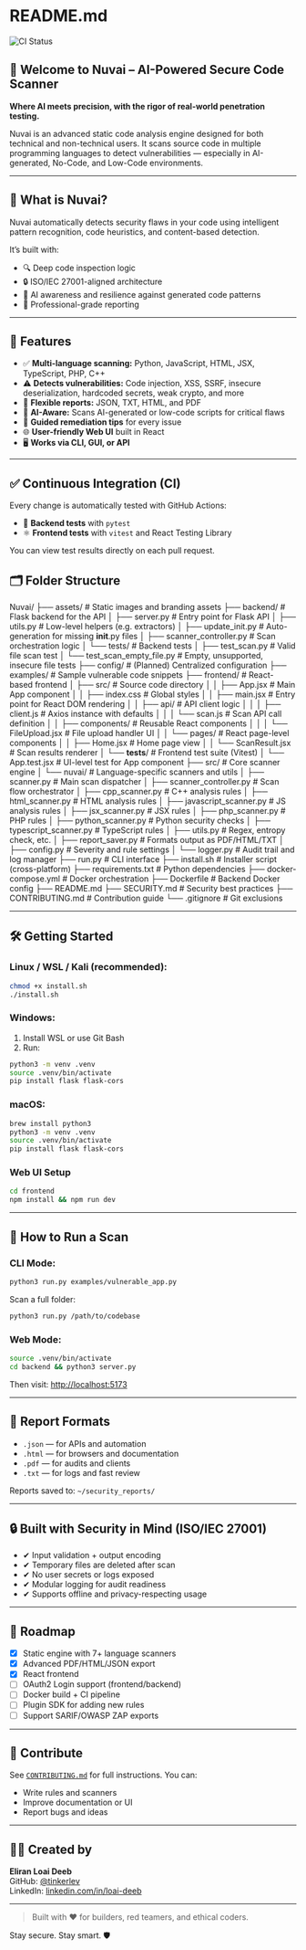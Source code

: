 # README.md
![CI Status](https://github.com/tinkerlev/nuvai/actions/workflows/ci.yml/badge.svg)
## 🔐 Welcome to Nuvai – AI-Powered Secure Code Scanner

**Where AI meets precision, with the rigor of real-world penetration testing.**

Nuvai is an advanced static code analysis engine designed for both technical and non-technical users. It scans source code in multiple programming languages to detect vulnerabilities — especially in AI-generated, No-Code, and Low-Code environments.

---

## 🧠 What is Nuvai?
Nuvai automatically detects security flaws in your code using intelligent pattern recognition, code heuristics, and content-based detection.

It’s built with:
- 🔍 Deep code inspection logic
- 🔒 ISO/IEC 27001-aligned architecture
- 🧠 AI awareness and resilience against generated code patterns
- 📄 Professional-grade reporting

---

## 🚀 Features
- ✅ **Multi-language scanning:** Python, JavaScript, HTML, JSX, TypeScript, PHP, C++
- ⚠️ **Detects vulnerabilities:** Code injection, XSS, SSRF, insecure deserialization, hardcoded secrets, weak crypto, and more
- 📁 **Flexible reports:** JSON, TXT, HTML, and PDF
- 🧠 **AI-Aware:** Scans AI-generated or low-code scripts for critical flaws
- 💬 **Guided remediation tips** for every issue
- 🌐 **User-friendly Web UI** built in React
- 🖥️ **Works via CLI, GUI, or API**

---

## ✅ Continuous Integration (CI)

Every change is automatically tested with GitHub Actions:

- 🧪 **Backend tests** with `pytest`
- ⚛️ **Frontend tests** with `vitest` and React Testing Library

You can view test results directly on each pull request.

## 🗂️ Folder Structure

Nuvai/
├── assets/                        # Static images and branding assets
├── backend/                       # Flask backend for the API
│   ├── server.py                  # Entry point for Flask API
│   ├── utils.py                   # Low-level helpers (e.g. extractors)
│   ├── update_init.py             # Auto-generation for missing __init__.py files
│   ├── scanner_controller.py      # Scan orchestration logic
│   └── tests/                     # Backend tests
│       ├── test_scan.py           # Valid file scan test
│       └── test_scan_empty_file.py # Empty, unsupported, insecure file tests
├── config/                        # (Planned) Centralized configuration
├── examples/                      # Sample vulnerable code snippets
├── frontend/                      # React-based frontend
│   ├── src/                       # Source code directory
│   │   ├── App.jsx                # Main App component
│   │   ├── index.css              # Global styles
│   │   ├── main.jsx               # Entry point for React DOM rendering
│   │   ├── api/                   # API client logic
│   │   │   ├── client.js          # Axios instance with defaults
│   │   │   └── scan.js            # Scan API call definition
│   │   ├── components/            # Reusable React components
│   │   │   └── FileUpload.jsx     # File upload handler UI
│   │   └── pages/                 # React page-level components
│   │       ├── Home.jsx           # Home page view
│   │       └── ScanResult.jsx     # Scan results renderer
│   └── __tests__/                 # Frontend test suite (Vitest)
│       └── App.test.jsx           # UI-level test for App component
├── src/                           # Core scanner engine
│   └── nuvai/                     # Language-specific scanners and utils
│       ├── scanner.py             # Main scan dispatcher
│       ├── scanner_controller.py  # Scan flow orchestrator
│       ├── cpp_scanner.py         # C++ analysis rules
│       ├── html_scanner.py        # HTML analysis rules
│       ├── javascript_scanner.py  # JS analysis rules
│       ├── jsx_scanner.py         # JSX rules
│       ├── php_scanner.py         # PHP rules
│       ├── python_scanner.py      # Python security checks
│       ├── typescript_scanner.py  # TypeScript rules
│       ├── utils.py               # Regex, entropy check, etc.
│       ├── report_saver.py        # Formats output as PDF/HTML/TXT
│       ├── config.py              # Severity and rule settings
│       └── logger.py              # Audit trail and log manager
├── run.py                         # CLI interface
├── install.sh                     # Installer script (cross-platform)
├── requirements.txt               # Python dependencies
├── docker-compose.yml             # Docker orchestration
├── Dockerfile                     # Backend Docker config
├── README.md
├── SECURITY.md                    # Security best practices
├── CONTRIBUTING.md                # Contribution guide
└── .gitignore                     # Git exclusions


---

## 🛠️ Getting Started
### Linux / WSL / Kali (recommended):
```bash
chmod +x install.sh
./install.sh
```

### Windows:
1. Install WSL or use Git Bash
2. Run:
```bash
python3 -m venv .venv
source .venv/bin/activate
pip install flask flask-cors
```

### macOS:
```bash
brew install python3
python3 -m venv .venv
source .venv/bin/activate
pip install flask flask-cors
```

### Web UI Setup
```bash
cd frontend
npm install && npm run dev
```

---

## 🧪 How to Run a Scan
### CLI Mode:
```bash
python3 run.py examples/vulnerable_app.py
```
Scan a full folder:
```bash
python3 run.py /path/to/codebase
```

### Web Mode:
```bash
source .venv/bin/activate
cd backend && python3 server.py
```
Then visit: [http://localhost:5173](http://localhost:5173)

---

## 📄 Report Formats
- `.json` — for APIs and automation
- `.html` — for browsers and documentation
- `.pdf` — for audits and clients
- `.txt` — for logs and fast review

Reports saved to: `~/security_reports/`

---

## 🔒 Built with Security in Mind (ISO/IEC 27001)
- ✔ Input validation + output encoding
- ✔ Temporary files are deleted after scan
- ✔ No user secrets or logs exposed
- ✔ Modular logging for audit readiness
- ✔ Supports offline and privacy-respecting usage

---

## 📍 Roadmap
- [x] Static engine with 7+ language scanners
- [x] Advanced PDF/HTML/JSON export
- [x] React frontend
- [ ] OAuth2 Login support (frontend/backend)
- [ ] Docker build + CI pipeline
- [ ] Plugin SDK for adding new rules
- [ ] Support SARIF/OWASP ZAP exports

---

## 🤝 Contribute
See [`CONTRIBUTING.md`](./CONTRIBUTING.md) for full instructions.
You can:
- Write rules and scanners
- Improve documentation or UI
- Report bugs and ideas

---

## 👨‍💻 Created by
**Eliran Loai Deeb**  
GitHub: [@tinkerlev](https://github.com/tinkerlev)  
LinkedIn: [linkedin.com/in/loai-deeb](https://www.linkedin.com/in/loai-deeb)

---

> Built with ❤️ for builders, red teamers, and ethical coders.

Stay secure. Stay smart. 🛡️
